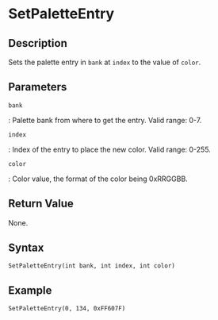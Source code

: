 # SetPaletteEntry

## Description
Sets the palette entry in `bank` at `index` to the value of `color`.

## Parameters
`bank`

:   Palette bank from where to get the entry. Valid range: 0-7.

`index`

:   Index of the entry to place the new color. Valid range: 0-255.

`color`

:   Color value, the format of the color being 0xRRGGBB.

## Return Value
None.

## Syntax
```
SetPaletteEntry(int bank, int index, int color)
```

## Example
```
SetPaletteEntry(0, 134, 0xFF607F)
```
